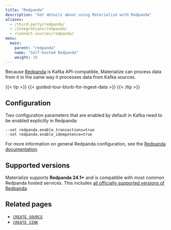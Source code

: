 ```yaml
---
title: "Redpanda"
description: "Get details about using Materialize with Redpanda"
aliases:
  - /third-party/redpanda/
  - /integrations/redpanda/
  - /connect-sources/redpanda/
menu:
  main:
    parent: "redpanda"
    name: "Self-hosted Redpanda"
    weight: 10
---
```


[//]: # "TODO(morsapaes) The Kafka guides need to be rewritten for consistency
with the Postgres ones. We should include spill to disk in the guidance then."

Because [Redpanda](https://www.redpanda.com/) is Kafka API-compatible,
Materialize can process data from it in the same way it processes data from
Kafka sources.

{{< tip >}}
{{< guided-tour-blurb-for-ingest-data >}}
{{< /tip >}}

## Configuration

Two configuration parameters that are enabled by default in Kafka need to be
enabled explicitly in Redpanda:

```nofmt
--set redpanda.enable_transactions=true
--set redpanda.enable_idempotence=true
```

For more information on general Redpanda configuration, see the
[Redpanda documentation](https://docs.redpanda.com/home/).

## Supported versions

Materialize supports **Redpanda 24.1+** and is compatible with most common Redpanda hosted services. This includes [all officially supported versions of Redpanda](https://support.redpanda.com/hc/en-us/articles/20617574366743-Redpanda-Supported-Versions).

## Related pages

- [`CREATE SOURCE`](/sql/create-source/kafka/)
- [`CREATE SINK`](/sql/create-sink/)
